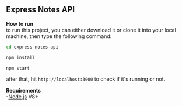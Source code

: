 ## Express Notes API
  
**How to run**  
to run this project, you can either download it or clone it into your local machine, then type the following command:  
```sh
cd express-notes-api

npm install

npm start
```  
after that, hit ```http://localhost:3000``` to check if it's running or not.  

**Requirements**  
-[Node.js](https://nodejs.org/en/) V8+